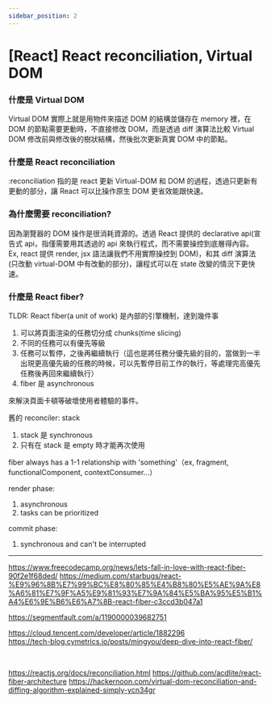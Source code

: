 ```yaml
---
sidebar_position: 2
---
```


# [React] React reconciliation, Virtual DOM

### 什麼是 Virtual DOM

Virtual DOM 實際上就是用物件來描述 DOM 的結構並儲存在 memory 裡，在 DOM 的節點需要更動時，不直接修改 DOM，而是透過 diff 演算法比較 Virtual DOM 修改前與修改後的樹狀結構，然後批次更新真實 DOM 中的節點。

### 什麼是 React reconciliation

:reconciliation 指的是 react 更新 Virtual-DOM 和 DOM 的過程，透過只更新有更動的部分，讓 React 可以比操作原生 DOM 更省效能跟快速。

### 為什麼需要 reconciliation?

因為瀏覽器的 DOM 操作是很消耗資源的。透過 React 提供的 declarative api(宣告式 api，指僅需要用其透過的 api 來執行程式，而不需要操控到底層得內容。Ex, react 提供 render, jsx 語法讓我們不用實際操控到 DOM)，和其 diff 演算法(只改動 virtual-DOM 中有改動的部分)，讓程式可以在 state 改變的情況下更快速。

### 什麼是 React fiber?

TLDR: React fiber(a unit of work) 是內部的引擎機制，達到幾件事

1. 可以將頁面渲染的任務切分成 chunks(time slicing)
2. 不同的任務可以有優先等級
3. 任務可以暫停，之後再繼續執行（這也是將任務分優先級的目的，當做到一半出現更高優先級的任務的時候，可以先暫停目前工作的執行，等處理完高優先任務後再回來繼續執行）
4. fiber 是 asynchronous

來解決頁面卡頓等破壞使用者體驗的事件。

舊的 reconciler: stack

1. stack 是 synchronous
2. 只有在 stack 是 empty 時才能再次使用

fiber always has a 1-1 relationship with 'something'（ex, fragment, functionalComponent, contextConsumer...）

render phase:

1. asynchronous
2. tasks can be prioritized

commit phase:

1. synchronous and can't be interrupted

---

https://www.freecodecamp.org/news/lets-fall-in-love-with-react-fiber-90f2e1f68ded/
https://medium.com/starbugs/react-%E9%96%8B%E7%99%BC%E8%80%85%E4%B8%80%E5%AE%9A%E8%A6%81%E7%9F%A5%E9%81%93%E7%9A%84%E5%BA%95%E5%B1%A4%E6%9E%B6%E6%A7%8B-react-fiber-c3ccd3b047a1
&nbsp;

https://segmentfault.com/a/1190000039682751

https://cloud.tencent.com/developer/article/1882296  
https://tech-blog.cymetrics.io/posts/mingyou/deep-dive-into-react-fiber/

&nbsp;

https://reactjs.org/docs/reconciliation.html
https://github.com/acdlite/react-fiber-architecture
https://hackernoon.com/virtual-dom-reconciliation-and-diffing-algorithm-explained-simply-ycn34gr
